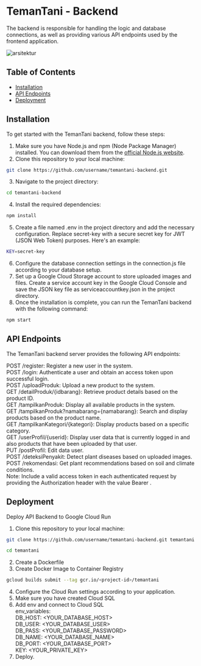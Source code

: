 # TemanTani - Backend

The backend is responsible for handling the logic and database connections, as well as providing various API endpoints used by the frontend application.

![arsitektur](https://github.com/Teman-Tani-Bangkit/Cloud-Computing/assets/85775533/1758042b-d835-4c03-9f5b-5f1273ccceda)


## Table of Contents

- [Installation](#installation)
- [API Endpoints](#api-endpoints)
- [Deployment](#deployment)

## Installation

To get started with the TemanTani backend, follow these steps:

1. Make sure you have Node.js and npm (Node Package Manager) installed. You can download them from the [official Node.js website](https://nodejs.org).
2. Clone this repository to your local machine:
```bash
git clone https://github.com/username/temantani-backend.git
```
3. Navigate to the project directory:
```bash
cd temantani-backend
```
4. Install the required dependencies:
```bash
npm install
```
5. Create a file named .env in the project directory and add the necessary configuration. Replace secret-key with a secure secret key for JWT (JSON Web Token) purposes. Here's an example:  
```bash
KEY=secret-key
``` 
6. Configure the database connection settings in the connection.js file according to your database setup. 
7. Set up a Google Cloud Storage account to store uploaded images and files. Create a service account key in the Google Cloud Console and save the JSON key file as serviceaccountkey.json in the project directory.
8. Once the installation is complete, you can run the TemanTani backend with the following command:  
```bash
npm start
```

## API Endpoints
The TemanTani backend server provides the following API endpoints:

POST /register: Register a new user in the system.  
POST /login: Authenticate a user and obtain an access token upon successful login.  
POST /uploadProduk: Upload a new product to the system.  
GET /detailProduk/{idbarang}: Retrieve product details based on the product ID.  
GET /tampilkanProduk: Display all available products in the system.  
GET /tampilkanProduk?namabarang={namabarang}: Search and display products based on the product name.  
GET /tampilkanKategori/{kategori}: Display products based on a specific category.  
GET /userProfil/{userid}: Display user data that is currently logged in and also products that have been uploaded by that user.  
PUT /postProfil: Edit data user.  
POST /deteksiPenyakit: Detect plant diseases based on uploaded images.  
POST /rekomendasi: Get plant recommendations based on soil and climate conditions.  
Note: Include a valid access token in each authenticated request by providing the Authorization header with the value Bearer <access-token>.  
  
## Deployment
Deploy API Backend to Google Cloud Run
  
1. Clone this repository to your local machine:
```bash
git clone https://github.com/username/temantani-backend.git temantani
```
```bash
cd temantani
```
2. Create a Dockerfile
3. Create Docker Image to Container Registry
```bash
gcloud builds submit --tag gcr.io/<project-id>/temantani
```
4. Configure the Cloud Run settings according to your application.
5. Make sure you have created Cloud SQL
6. Add env and connect to Cloud SQL  
env_variables:  
  DB_HOST: <YOUR_DATABASE_HOST>  
  DB_USER: <YOUR_DATABASE_USER>  
  DB_PASS: <YOUR_DATABASE_PASSWORD>  
  DB_NAME: <YOUR_DATABASE_NAME>  
  DB_PORT: <YOUR_DATABASE_PORT>  
  KEY: <YOUR_PRIVATE_KEY>  
7. Deploy.
